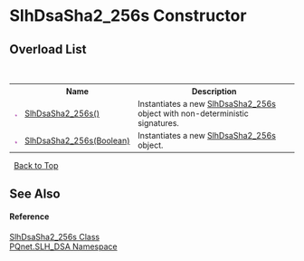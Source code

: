 # SlhDsaSha2_256s Constructor 
 


## Overload List
&nbsp;<table><tr><th></th><th>Name</th><th>Description</th></tr><tr><td>![Public method](media/pubmethod.gif "Public method")</td><td><a href="3f164a75-5d0c-ac7e-1121-b20921af7f3a">SlhDsaSha2_256s()</a></td><td>
Instantiates a new <a href="47093a5b-5140-2d95-6274-fe863ef20cd3">SlhDsaSha2_256s</a> object with non-deterministic signatures.</td></tr><tr><td>![Public method](media/pubmethod.gif "Public method")</td><td><a href="569e1677-1053-2933-72b2-b1ecc9f15b8f">SlhDsaSha2_256s(Boolean)</a></td><td>
Instantiates a new <a href="47093a5b-5140-2d95-6274-fe863ef20cd3">SlhDsaSha2_256s</a> object.</td></tr></table>&nbsp;
<a href="#slhdsasha2_256s-constructor">Back to Top</a>

## See Also


#### Reference
<a href="47093a5b-5140-2d95-6274-fe863ef20cd3">SlhDsaSha2_256s Class</a><br /><a href="5a51e981-67fd-0177-2098-034d6071509d">PQnet.SLH_DSA Namespace</a><br />